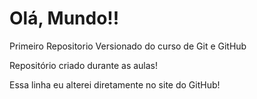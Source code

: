 # Olá, Mundo!!
 Primeiro Repositorio Versionado do curso de Git e GitHub

Repositório criado durante as aulas!

Essa linha eu alterei diretamente no site do GitHub!
